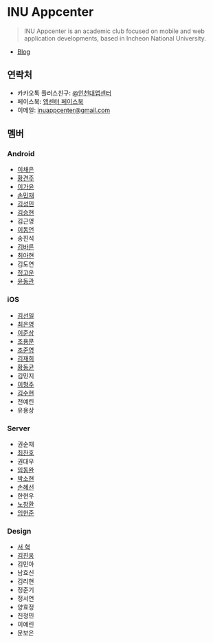 # INU Appcenter

> INU Appcenter is an academic club focused on mobile and web application developments, based in Incheon National University.

- [Blog](https://inu-appcenter.firebaseapp.com)

## 연락처

- 카카오톡 플러스친구: [@인천대앱센터](https://pf.kakao.com/_xgxaSLd)
- 페이스북: [앱센터 페이스북](https://www.facebook.com/INUAppCenter)
- 이메일: inuappcenter@gmail.com

## 멤버

### Android

- [이채은](https://github.com/chaeeun)
- [황견주](https://github.com/Kyun-J)
- [이가윤](https://github.com/Gayoon)
- [손민재](https://github.com/bungabear)
- [김성민](https://github.com/pinokio531)
- [김승현](https://github.com/coee)
- 김근영
- [이동언](https://github.com/ide127)
- 송진석
- [김바른](https://github.com/qkfms2298)
- [최아현](https://github.com/ChoiAhHyun)
- 김도연
- [정고운](https://github.com/GowoonJ)
- [윤동관](https://github.com/YoonDongGwan)

### iOS

- [김선일](https://github.com/Seonift)
- [최은영](https://github.com/emily7485)
- [이준상](https://github.com/zunzunzun)
- [조용문](https://github.com/choymoon)
- [조준영](https://github.com/youngblu)
- [김재희](https://github.com/jaehui327)
- [황동균](https://github.com/dongdong97)
- 김민지
- [이형주](https://github.com/hyungju2)
- [김수현](https://github.com/suhyun9921)
- 전예린
- 유용상

### Server

- 권순재
- [최찬호](https://github.com/ftilrftilr12)
- 권대우
- [임동완](https://github.com/doukong)
- [박소현](https://github.com/sohyeonpark0901)
- [손혜선](https://github.com/SonHyeSeon)
- 한현우
- [노창환](https://github.com/nohchanghwan)
- [임헌준](https://github.com/Limheonjun)

### Design

- [서 혁](https://github.com/spemer)
- [김진웅](https://github.com/Woongdesign)
- 김민아
- 남효신
- 김리현
- 정준기
- 정서연
- 양효정
- 진정민
- 이예린
- 문보은
